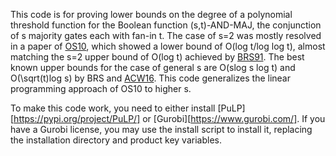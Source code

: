This code is for proving lower bounds on the degree of a polynomial threshold function for the Boolean function (s,t)-AND-MAJ, the conjunction of s majority gates each with fan-in t. The case of s=2 was mostly resolved in a paper of [OS10](https://www.cs.cmu.edu/~odonnell/papers/ptf-degree.pdf), which showed a lower bound of O(log t/log log t), almost matching the s=2 upper bound of O(log t) achieved by [BRS91](http://www.cs.columbia.edu/~rocco/Teaching/S12/Readings/BRS.pdf). The best known upper bounds for the case of general s are O(slog s log t) and O(\sqrt(t)log s) by BRS and [ACW16](https://arxiv.org/pdf/1608.04355.pdf). This code generalizes the linear programming approach of OS10 to higher s. 


To make this code work, you need to either install [PuLP][https://pypi.org/project/PuLP/] or [Gurobi][https://www.gurobi.com/]. If you have a Gurobi license, you may use the install script to install it, replacing the installation directory and product key variables. 

